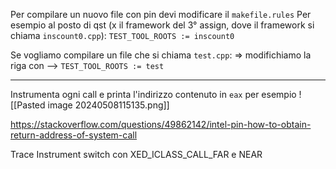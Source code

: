 Per compilare un nuovo file con pin devi modificare il `makefile.rules`
Per esempio 
al posto di qst (x il framework del 3° assign, dove il framework si chiama `inscount0.cpp`):
`TEST_TOOL_ROOTS := inscount0`

Se vogliamo compilare un file che si chiama `test.cpp`:
=> modifichiamo la riga con -->  `TEST_TOOL_ROOTS := test`

----
Instrumenta ogni call e printa l'indirizzo contenuto  in `eax` per esempio
![[Pasted image 20240508115135.png]]


https://stackoverflow.com/questions/49862142/intel-pin-how-to-obtain-return-address-of-system-call

Trace
Instrument
	switch con XED_ICLASS_CALL_FAR e NEAR
